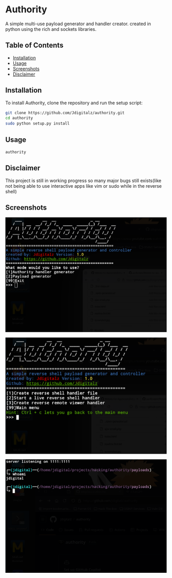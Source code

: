 # Authority
A simple multi-use payload generator and handler creator. created in python using the rich and sockets libraries.

## Table of Contents

- [Installation](#installation)
- [Usage](#usage)
- [Screenshots](#screenshots)
- [Disclaimer](#disclaimer)
## Installation

To install Authority, clone the repository and run the setup script:

```bash
git clone https://github.com/Jdigitalz/authority.git
cd authority
sudo python setup.py install
```
## Usage
```bash
authority
```
## Disclaimer
This project is still in working progress so many major bugs still exists(like not being able to use interactive apps like vim or sudo while in the reverse shell)

## Screenshots
![image_alt](https://github.com/Jdigitalz/authority/blob/main/Screenshots/main_menu.png?raw=true)

![image_alt](https://github.com/Jdigitalz/authority/blob/main/Screenshots/handler_menu.png?raw=true)

![image_alt](https://github.com/Jdigitalz/authority/blob/main/Screenshots/action.png?raw=true)


